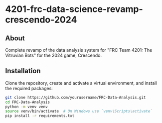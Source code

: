 # 4201-frc-data-science-revamp-crescendo-2024

## About

Complete revamp of the data analysis system for "FRC Team 4201: The Vitruvian Bots" for the 2024 game, Crescendo.

## Installation

Clone the repository, create and activate a virtual environment, and install the required packages:
```bash
git clone https://github.com/yourusername/FRC-Data-Analysis.git
cd FRC-Data-Analysis
python -m venv venv
source venv/bin/activate  # On Windows use `venv\Scripts\activate`
pip install -r requirements.txt
